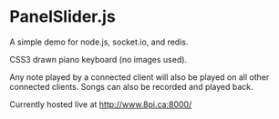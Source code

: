 PanelSlider.js
==============
A simple demo for node.js, socket.io, and redis.

CSS3 drawn piano keyboard (no images used).

Any note played by a connected client will also be played on all other connected clients. Songs can also be recorded and played back.

Currently hosted live at http://www.8pi.ca:8000/